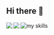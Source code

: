 ## Hi there 👋

<img alt="my skills" src="https://skillicons.dev/icons?i=js,html,css,c,discord,discordjs,django,electron,java,js,jquery,nginx,nodejs,notion,powershell,processing,py,regex,replit,ts,ubuntu,visualstudio,vite,vscode,vue,windows">

<a href="https://github.com/anuraghazra/github-readme-stats">
  <img align="left" src="https://github-readme-stats.vercel.app/api?username=toarupgm&show_icons=true&theme=dracula" />
</a>
<a href="https://github.com/anuraghazra/github-readme-stats">
  <img align="left" src="https://github-readme-stats.vercel.app/api/top-langs/?username=toarupgm&show_icons=true&theme=tokyonight&layout=compact" />
</a>
